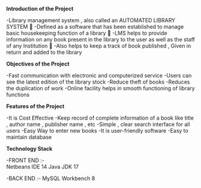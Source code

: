 **Introduction of the Project**

-Library management system , also called an AUTOMATED LIBRARY SYSTEM 
-Defined as a software that has been established to manage basic housekeeping function of a library  
-LMS helps to provide information on any book present in the library to the user as well as the staff of any Institution 
-Also helps to keep a track of book published , Given in return and added to the library

**Objectives of the Project**

-Fast communication with electronic and computerized service
-Users can see the latest edition of the library stock 
-Reduce theft of books
-Reduces the duplication of work 
-Online facility helps in smooth functioning of library functions

**Features of the Project**

-It is Cost Effective
-Keep record of complete information of a book like title , author name , publisher name , etc
-Simple , clear search interface for all users
-Easy Way to enter new books
-It is user-friendly software
-Easy to maintain database


**Technology Stack**

-FRONT END :-  
Netbeans IDE 14
Java JDK 17

-BACK END :- 
MySQL Workbench 8 




